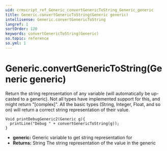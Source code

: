 ```yaml
---
uid: crmscript_ref_Generic_convertGenericToString_Generic_generic
title: Generic.convertGenericToString(Generic generic)
intellisense: Generic.convertGenericToString
langref: 1
sortOrder: 120
keywords: convertGenericToString(Generic)
so.topic: reference
so.yml: 1
---
```


# Generic.convertGenericToString(Generic generic)

Return the string representation of any variable (will automatically be up-casted to a generic). Not all types have implemented support for this, and might return "[complex]". All the basic types (String, Integer, Float, and so on) will return a correct string representation of their value.

```crmscript
Void printDebugGeneric2(Generic g){
  printLine("Debug " + convertGenericToString(g));
}
```

* **generic:** Generic variable to get string representation for
* **Returns:** String The string representation of the value in the generic
